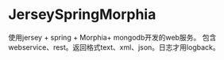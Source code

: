 # JerseySpringMorphia
使用jersey + spring + Morphia+ mongodb开发的web服务。
包含webservice、rest。返回格式text、xml、json。日志才用logback。
